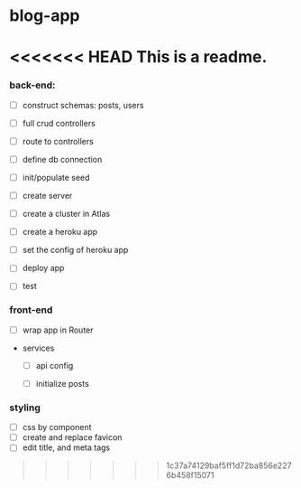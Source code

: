 # blog-app
<<<<<<< HEAD
This is a readme.
=======

### back-end:
 - [ ] construct schemas: posts, users
 - [ ] full crud controllers
 - [ ] route to controllers
 - [ ] define db connection
 - [ ] init/populate seed
 - [ ] create server
 - [ ] create a cluster in Atlas
 - [ ] create a heroku app
 - [ ] set the config of heroku app
 - [ ] deploy app
 - [ ] test


### front-end
- [ ] wrap app in Router
- services
  - [ ] api config
  - [ ] initialize posts


### styling
- [ ] css by component
- [ ] create and replace favicon
- [ ] edit title, and meta tags
>>>>>>> 1c37a74129baf5ff1d72ba856e2276b458f15071
